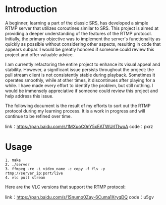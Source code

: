 # Introduction

A beginner, learning a part of the classic SRS, has developed a simple RTMP server that utilizes coroutines similar to SRS.    This project is aimed at providing a deeper understanding of the features of the RTMP protocol.    Initially, the primary objective was to implement the server's functionality as quickly as possible without considering other aspects, resulting in code that appears subpar.   I would be greatly honored if someone could review this project and offer valuable advice.

I am currently refactoring the entire project to enhance its visual appeal and stability.    However, a significant issue persists throughout the project: the pull stream client is not consistently stable during playback.    Sometimes it operates smoothly, while at other times, it discontinues after playing for a while.    I have made every effort to identify the problem, but still nothing.  I would be immensely appreciative if someone could review this project and help address this issue.

The following document is the result of my efforts to sort out the RTMP protocol during my learning process. It is a work in progress and will continue to be refined over time.

link：https://pan.baidu.com/s/1MXuoC0nY5xEATWUrlTIwoA 
code：pxrz

# Usage

```shell
1. make
2. ./server
3. ffmpeg -re -i video_name -c copy -f flv -y rtmp://server_ip:port/live
4. vlc pull stream
```

Here are the VLC versions that support the RTMP protocol:

link：https://pan.baidu.com/s/1Snumo0Zay-6Cuma1XryqDQ 
code：u5gv